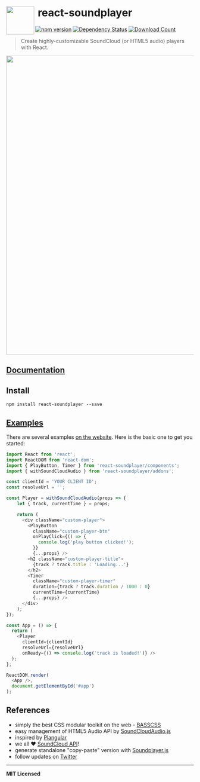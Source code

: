 # <img src="http://www.officialpsds.com/images/thumbs/Soundcloud-Logo-psd47614.png" width="75" align="left">&nbsp;react-soundplayer

[![npm version](http://badge.fury.io/js/react-soundplayer.svg)](http://badge.fury.io/js/react-soundplayer)
[![Dependency Status](http://david-dm.org/soundblogs/react-soundplayer.svg)](http://david-dm.org/soundblogs/react-soundplayer)
[![Download Count](http://img.shields.io/npm/dm/react-soundplayer.svg?style=flat)](http://www.npmjs.com/package/react-soundplayer)

> Create highly-customizable SoundCloud (or HTML5 audio) players with React.

[<img src="https://user-images.githubusercontent.com/974035/31036249-a39ee1dc-a56b-11e7-8eb8-c3b90e7e21c4.png" width="800" />](http://labs.voronianski.com/react-soundplayer#ExamplePlayers)

## [Documentation](http://labs.voronianski.com/react-soundplayer)

## Install

```
npm install react-soundplayer --save
```

## [Examples](http://labs.voronianski.com/react-soundplayer/#ExamplePlayers)

There are several examples [on the website](http://labs.voronianski.com/react-soundplayer/#ExamplePlayers). Here is the basic one to get you started:

```javascript
import React from 'react';
import ReactDOM from 'react-dom';
import { PlayButton, Timer } from 'react-soundplayer/components';
import { withSoundCloudAudio } from 'react-soundplayer/addons';

const clientId = 'YOUR CLIENT ID';
const resolveUrl = '';

const Player = withSoundCloudAudio(props => {
    let { track, currentTime } = props;

    return (
      <div className="custom-player">
        <PlayButton
          className="custom-player-btn"
          onPlayClick={() => {
            console.log('play button clicked!');
          }}
          {...props} />
        <h2 className="custom-player-title">
          {track ? track.title : 'Loading...'}
        </h2>
        <Timer 
          className="custom-player-timer"
          duration={track ? track.duration / 1000 : 0} 
          currentTime={currentTime} 
          {...props} />
      </div>
    );
});

const App = () => {
  return (
    <Player
      clientId={clientId}
      resolveUrl={resolveUrl}
      onReady={() => console.log('track is loaded!')} />
  );
};

ReactDOM.render(
  <App />, 
  document.getElementById('#app')
);
```

## References

- simply the best CSS modular toolkit on the web - [BASSCSS](http://www.basscss.com/)
- easy management of HTML5 Audio API by [SoundCloudAudio.js](https://github.com/voronianski/soundcloud-audio.js/)
- inspired by [Plangular](http://jxnblk.com/plangular/)
- we all :heart: [SoundCloud API](https://developers.soundcloud.com/docs/api/reference)!
- generate standalone "copy-paste" version with [Soundplayer.js](labs.voronianski.com/get-soundplayer)
- follow updates on [Twitter](https://twitter.com/voronianski)

---

**MIT Licensed**
